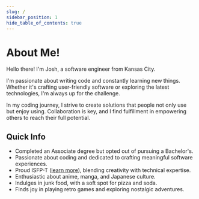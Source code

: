 ```yaml
---
slug: /
sidebar_position: 1
hide_table_of_contents: true
---
```


# About Me!

Hello there! I'm Josh, a software engineer from Kansas City.

I'm passionate about writing code and constantly learning new things. Whether it's crafting user-friendly software or exploring the latest technologies, I'm always up for the challenge.

In my coding journey, I strive to create solutions that people not only use but enjoy using. Collaboration is key, and I find fulfillment in empowering others to reach their full potential.

## Quick Info

* Completed an Associate degree but opted out of pursuing a Bachelor's.
* Passionate about coding and dedicated to crafting meaningful software experiences.
* Proud ISFP-T ([learn more](https://www.16personalities.com/isfp-personality)), blending creativity with technical expertise.
* Enthusiastic about anime, manga, and Japanese culture.
* Indulges in junk food, with a soft spot for pizza and soda.
* Finds joy in playing retro games and exploring nostalgic adventures.

